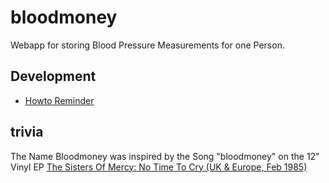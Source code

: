 # bloodmoney

Webapp for storing Blood Pressure Measurements for one Person.

## Development
* [Howto Reminder](docs/HOWTO_REMINDER.md)

## trivia
The Name Bloodmoney was inspired by the Song "bloodmoney" on the 12" Vinyl EP 
[The Sisters Of Mercy: No Time To Cry (UK & Europe, Feb 1985)](https://www.discogs.com/The-Sisters-Of-Mercy-No-Time-To-Cry/release/6717124)
